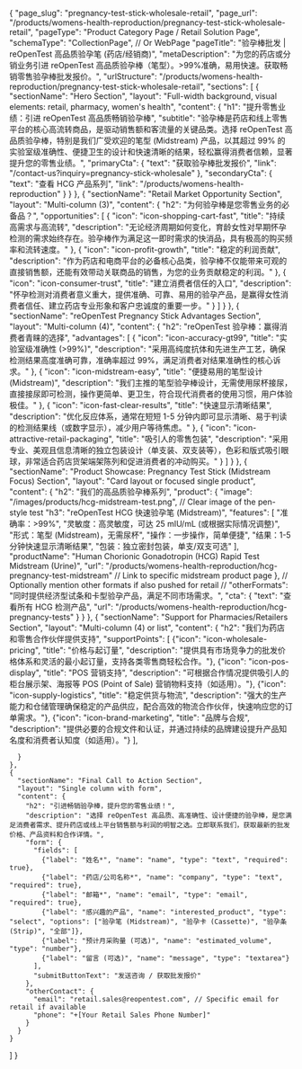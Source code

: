 {
    "page_slug": "pregnancy-test-stick-wholesale-retail",
    "page_url": "/products/womens-health-reproduction/pregnancy-test-stick-wholesale-retail",
  "pageType": "Product Category Page / Retail Solution Page",
  "schemaType": "CollectionPage", // Or WebPage
  "pageTitle": "验孕棒批发 | reOpenTest 高品质验孕笔 (药店/经销商)",
  "metaDescription": "为您的药店或分销业务引进 reOpenTest 高品质验孕棒（笔型）。>99%准确，易用快速。获取畅销零售验孕棒批发报价。",
  "urlStructure": "/products/womens-health-reproduction/pregnancy-test-stick-wholesale-retail",
  "sections": [
    {
      "sectionName": "Hero Section",
      "layout": "Full-width background, visual elements: retail, pharmacy, women's health",
      "content": {
        "h1": "提升零售业绩：引进 reOpenTest 高品质畅销验孕棒",
        "subtitle": "验孕棒是药店和线上零售平台的核心高流转商品，是驱动销售额和客流量的关键品类。选择 reOpenTest 高品质验孕棒，特别是我们广受欢迎的笔型 (Midstream) 产品，以其超过 99% 的实验室级准确性、便捷卫生的设计和快速清晰的结果，轻松赢得消费者信赖，显著提升您的零售业绩。",
        "primaryCta": {
          "text": "获取验孕棒批发报价",
          "link": "/contact-us?inquiry=pregnancy-stick-wholesale"
        },
        "secondaryCta": {
          "text": "查看 HCG 产品系列",
          "link": "/products/womens-health-reproduction"
        }
      }
    },
    {
      "sectionName": "Retail Market Opportunity Section",
      "layout": "Multi-column (3)",
      "content": {
        "h2": "为何验孕棒是您零售业务的必备品？",
        "opportunities": [
          {
            "icon": "icon-shopping-cart-fast",
            "title": "持续高需求与高流转",
            "description": "无论经济周期如何变化，育龄女性对早期怀孕检测的需求始终存在。验孕棒作为满足这一即时需求的快消品，具有极高的购买频率和流转速度。"
          },
          {
            "icon": "icon-profit-growth",
            "title": "稳定的利润贡献",
            "description": "作为药店和电商平台的必备核心品类，验孕棒不仅能带来可观的直接销售额，还能有效带动关联商品的销售，为您的业务贡献稳定的利润。"
          },
          {
            "icon": "icon-consumer-trust",
            "title": "建立消费者信任的入口",
            "description": "怀孕检测对消费者意义重大，提供准确、可靠、易用的验孕产品，是赢得女性消费者信任、建立药店专业形象和客户忠诚度的重要一步。"
          }
        ]
      }
    },
    {
      "sectionName": "reOpenTest Pregnancy Stick Advantages Section",
      "layout": "Multi-column (4)",
      "content": {
        "h2": "reOpenTest 验孕棒：赢得消费者青睐的选择",
        "advantages": [
          {
            "icon": "icon-accuracy-gt99",
            "title": "实验室级准确性 (>99%)",
            "description": "采用高纯度抗体和先进生产工艺，确保检测结果高度准确可靠，准确率超过 99%，满足消费者对结果准确性的核心诉求。"
          },
          {
            "icon": "icon-midstream-easy",
            "title": "便捷易用的笔型设计 (Midstream)",
            "description": "我们主推的笔型验孕棒设计，无需使用尿杯接尿，直接接尿即可检测，操作更简单、更卫生，符合现代消费者的使用习惯，用户体验极佳。"
          },
          {
            "icon": "icon-fast-clear-results",
            "title": "快速显示清晰结果",
            "description": "优化反应体系，通常在短短 1-5 分钟内即可显示清晰、易于判读的检测结果线（或数字显示），减少用户等待焦虑。"
          },
          {
            "icon": "icon-attractive-retail-packaging",
            "title": "吸引人的零售包装",
            "description": "采用专业、美观且信息清晰的独立包装设计（单支装、双支装等），色彩和版式吸引眼球，非常适合药店货架端架陈列和促进消费者的冲动购买。"
          }
        ]
      }
    },
    {
      "sectionName": "Product Showcase: Pregnancy Test Stick (Midstream Focus) Section",
      "layout": "Card layout or focused single product",
      "content": {
        "h2": "我们的高品质验孕棒系列",
        "product": {
          "image": "/images/products/hcg-midstream-test.png", // Clear image of the pen-style test
          "h3": "reOpenTest HCG 快速验孕笔 (Midstream)",
          "features": [
            "准确率：>99%",
            "灵敏度：高灵敏度，可达 25 mIU/mL (或根据实际情况调整)",
            "形式：笔型 (Midstream)，无需尿杯",
            "操作：一步操作，简单便捷",
            "结果：1-5 分钟快速显示清晰结果",
            "包装：独立密封包装，单支/双支可选"
          ],
          "productName": "Human Chorionic Gonadotropin (HCG) Rapid Test Midstream (Urine)",
          "url": "/products/womens-health-reproduction/hcg-pregnancy-test-midstream" // Link to specific midstream product page
        },
        // Optionally mention other formats if also pushed for retail
        // "otherFormats": "同时提供经济型试条和卡型验孕产品，满足不同市场需求。",
        "cta": {
          "text": "查看所有 HCG 检测产品",
          "url": "/products/womens-health-reproduction/hcg-pregnancy-tests"
        }
      }
    },
    {
      "sectionName": "Support for Pharmacies/Retailers Section",
      "layout": "Multi-column (4) or list",
      "content": {
        "h2": "我们为药店和零售合作伙伴提供支持",
        "supportPoints": [
          {"icon": "icon-wholesale-pricing", "title": "价格与起订量", "description": "提供具有市场竞争力的批发价格体系和灵活的最小起订量，支持各类零售商轻松合作。"},
          {"icon": "icon-pos-display", "title": "POS 营销支持", "description": "可根据合作情况提供吸引人的柜台展示架、海报等 POS (Point of Sale) 营销物料支持（如适用）。"},
          {"icon": "icon-supply-logistics", "title": "稳定供货与物流", "description": "强大的生产能力和仓储管理确保稳定的产品供应，配合高效的物流合作伙伴，快速响应您的订单需求。"},
          {"icon": "icon-brand-marketing", "title": "品牌与合规", "description": "提供必要的合规文件和认证，并通过持续的品牌建设提升产品知名度和消费者认知度（如适用）。"}
        ],
        
      }
    },
    {
      "sectionName": "Final Call to Action Section",
      "layout": "Single column with form",
      "content": {
        "h2": "引进畅销验孕棒，提升您的零售业绩！",
        "description": "选择 reOpenTest 高品质、高准确性、设计便捷的验孕棒，是您满足消费者需求、提升药店或线上平台销售额与利润的明智之选。立即联系我们，获取最新的批发价格、产品资料和合作详情。",
        "form": {
          "fields": [
            {"label": "姓名*", "name": "name", "type": "text", "required": true},
            {"label": "药店/公司名称*", "name": "company", "type": "text", "required": true},
            {"label": "邮箱*", "name": "email", "type": "email", "required": true},
            {"label": "感兴趣的产品", "name": "interested_product", "type": "select", "options": ["验孕笔 (Midstream)", "验孕卡 (Cassette)", "验孕条 (Strip)", "全部"]},
            {"label": "预计月采购量 (可选)", "name": "estimated_volume", "type": "number"},
            {"label": "留言 (可选)", "name": "message", "type": "textarea"}
          ],
          "submitButtonText": "发送咨询 / 获取批发报价"
        },
        "otherContact": {
          "email": "retail.sales@reopentest.com", // Specific email for retail if available
          "phone": "+[Your Retail Sales Phone Number]"
        }
      }
    }
  ]
}
